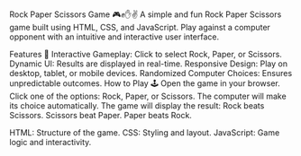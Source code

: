 Rock Paper Scissors Game 🎮✊✋✌️
A simple and fun Rock Paper Scissors game built using HTML, CSS, and JavaScript. Play against a computer opponent with an intuitive and interactive user interface.

Features 🚀
Interactive Gameplay: Click to select Rock, Paper, or Scissors.
Dynamic UI: Results are displayed in real-time.
Responsive Design: Play on desktop, tablet, or mobile devices.
Randomized Computer Choices: Ensures unpredictable outcomes.
How to Play 🕹️
Open the game in your browser.
Click one of the options: Rock, Paper, or Scissors.
The computer will make its choice automatically.
The game will display the result:
Rock beats Scissors.
Scissors beat Paper.
Paper beats Rock.



HTML: Structure of the game.
CSS: Styling and layout.
JavaScript: Game logic and interactivity.








